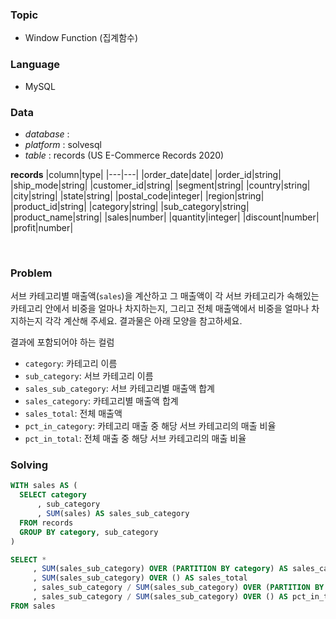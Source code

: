 ### Topic
- Window Function (집계함수)
  
### Language
- MySQL

### Data
- *database* : 
- *platform* : solvesql 
- *table* : records (US E-Commerce Records 2020)

**records**
|column|type|
|---|---|
|order_date|date|
|order_id|string|
|ship_mode|string|
|customer_id|string|
|segment|string|
|country|string|
|city|string|
|state|string|
|postal_code|integer|
|region|string|
|product_id|string|
|category|string|
|sub_category|string|
|product_name|string|
|sales|number|
|quantity|integer|
|discount|number|
|profit|number|


<br>

### Problem 
서브 카테고리별 매출액(`sales`)을 계산하고 그 매출액이 각 서브 카테고리가 속해있는 카테고리 안에서 비중을 얼마나 차지하는지, 그리고 전체 매출액에서 비중을 얼마나 차지하는지 각각 계산해 주세요. 결과물은 아래 모양을 참고하세요.

결과에 포함되어야 하는 컬럼

- `category`: 카테고리 이름
- `sub_category`: 서브 카테고리 이름
- `sales_sub_category`: 서브 카테고리별 매출액 합계
- `sales_category`: 카테고리별 매출액 합계
- `sales_total`: 전체 매출액
- `pct_in_category`: 카테고리 매출 중 해당 서브 카테고리의 매출 비율
- `pct_in_total`: 전체 매출 중 해당 서브 카테고리의 매출 비율


### Solving
```sql
WITH sales AS (
  SELECT category
      , sub_category
      , SUM(sales) AS sales_sub_category
  FROM records
  GROUP BY category, sub_category
)

SELECT *
     , SUM(sales_sub_category) OVER (PARTITION BY category) AS sales_category
     , SUM(sales_sub_category) OVER () AS sales_total
     , sales_sub_category / SUM(sales_sub_category) OVER (PARTITION BY category) AS pct_in_category
     , sales_sub_category / SUM(sales_sub_category) OVER () AS pct_in_total
FROM sales
```
